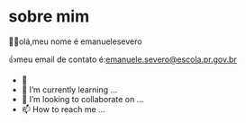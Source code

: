  # sobre mim
 👱‍♀️olá,meu nome é emanuelesevero 
 
 👍meu email de contato é:emanuele.severo@escola.pr.gov.br
- 👀 
- 🌱 I’m currently learning ...
- 💞️ I’m looking to collaborate on ...
- 📫 How to reach me ...

<!---
emanuelesevero/emanuelesevero is a ✨ special ✨ repository because its `README.md` (this file) appears on your GitHub profile.
You can click the Preview link to take a look at your changes.
--->
